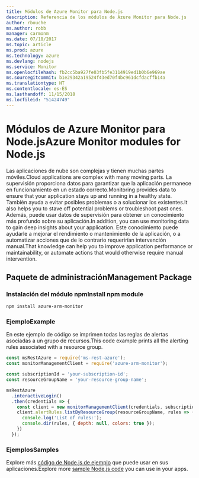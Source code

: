 ```yaml
---
title: Módulos de Azure Monitor para Node.js
description: Referencia de los módulos de Azure Monitor para Node.js
author: rbouche
ms.author: robb
manager: carmonm
ms.date: 07/18/2017
ms.topic: article
ms.prod: azure
ms.technology: azure
ms.devlang: nodejs
ms.service: Monitor
ms.openlocfilehash: fb2cc5ba927fe03fb5fe3114919ed1b0b6e969ae
ms.sourcegitcommit: b1e29342a19524f43ed70f4bc961dcfdacffb14a
ms.translationtype: HT
ms.contentlocale: es-ES
ms.lasthandoff: 11/15/2018
ms.locfileid: "51424749"
---
```

# <a name="azure-monitor-modules-for-nodejs"></a><span data-ttu-id="7f8f5-103">Módulos de Azure Monitor para Node.js</span><span class="sxs-lookup"><span data-stu-id="7f8f5-103">Azure Monitor modules for Node.js</span></span>

<span data-ttu-id="7f8f5-104">Las aplicaciones de nube son complejas y tienen muchas partes móviles.</span><span class="sxs-lookup"><span data-stu-id="7f8f5-104">Cloud applications are complex with many moving parts.</span></span> <span data-ttu-id="7f8f5-105">La supervisión proporciona datos para garantizar que la aplicación permanece en funcionamiento en un estado correcto.</span><span class="sxs-lookup"><span data-stu-id="7f8f5-105">Monitoring provides data to ensure that your application stays up and running in a healthy state.</span></span> <span data-ttu-id="7f8f5-106">También ayuda a evitar posibles problemas o a solucionar los existentes.</span><span class="sxs-lookup"><span data-stu-id="7f8f5-106">It also helps you to stave off potential problems or troubleshoot past ones.</span></span> <span data-ttu-id="7f8f5-107">Además, puede usar datos de supervisión para obtener un conocimiento más profundo sobre su aplicación.</span><span class="sxs-lookup"><span data-stu-id="7f8f5-107">In addition, you can use monitoring data to gain deep insights about your application.</span></span> <span data-ttu-id="7f8f5-108">Este conocimiento puede ayudarle a mejorar el rendimiento o mantenimiento de la aplicación, o a automatizar acciones que de lo contrario requerirían intervención manual.</span><span class="sxs-lookup"><span data-stu-id="7f8f5-108">That knowledge can help you to improve application performance or maintainability, or automate actions that would otherwise require manual intervention.</span></span>

## <a name="management-package"></a><span data-ttu-id="7f8f5-109">Paquete de administración</span><span class="sxs-lookup"><span data-stu-id="7f8f5-109">Management Package</span></span>

### <a name="install-npm-module"></a><span data-ttu-id="7f8f5-110">Instalación del módulo npm</span><span class="sxs-lookup"><span data-stu-id="7f8f5-110">Install npm module</span></span>

```bash
npm install azure-arm-monitor
```

### <a name="example"></a><span data-ttu-id="7f8f5-111">Ejemplo</span><span class="sxs-lookup"><span data-stu-id="7f8f5-111">Example</span></span>

<span data-ttu-id="7f8f5-112">En este ejemplo de código se imprimen todas las reglas de alertas asociadas a un grupo de recursos.</span><span class="sxs-lookup"><span data-stu-id="7f8f5-112">This code example prints all the alerting rules associated with a resource group.</span></span>

```javascript
const msRestAzure = require('ms-rest-azure');
const monitorManagementClient = require('azure-arm-monitor');

const subscriptionId = 'your-subscription-id';
const resourceGroupName = 'your-resource-group-name';

msRestAzure
  .interactiveLogin()
  .then(credentials => {
    const client = new monitorManagementClient(credentials, subscriptionId);
    client.alertRules.listByResourceGroup(resourceGroupName, rules => {
      console.log('List of rules:');
      console.dir(rules, { depth: null, colors: true });
    })
  });
```

### <a name="samples"></a><span data-ttu-id="7f8f5-113">Ejemplos</span><span class="sxs-lookup"><span data-stu-id="7f8f5-113">Samples</span></span>

<span data-ttu-id="7f8f5-114">Explore más [código de Node.js de ejemplo](https://azure.microsoft.com/resources/samples/?platform=nodejs) que puede usar en sus aplicaciones.</span><span class="sxs-lookup"><span data-stu-id="7f8f5-114">Explore more [sample Node.js code](https://azure.microsoft.com/resources/samples/?platform=nodejs) you can use in your apps.</span></span>
